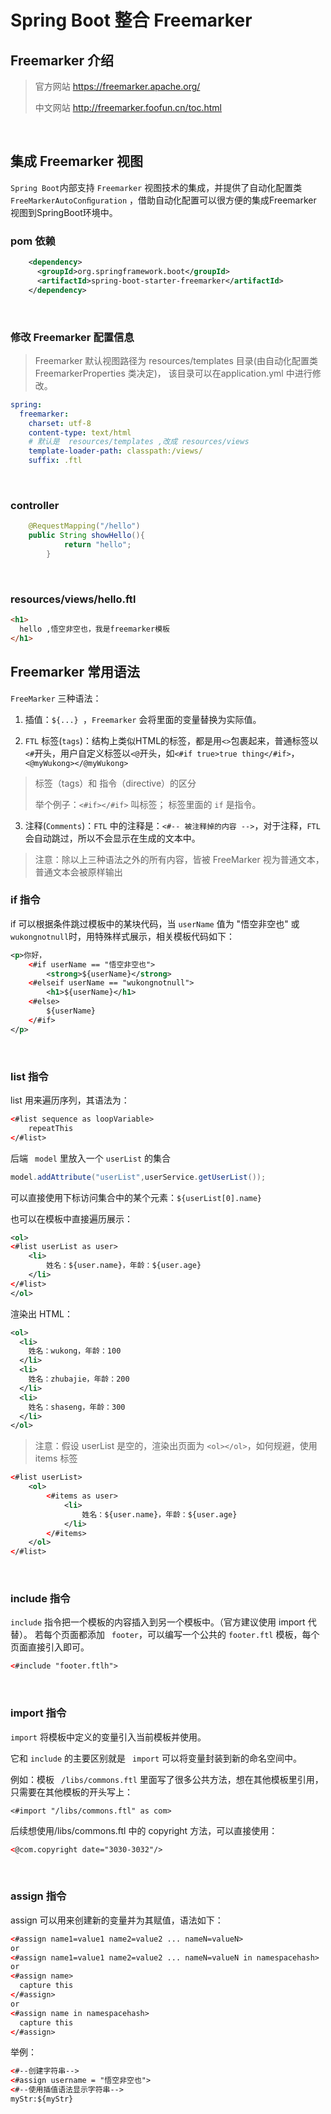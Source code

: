 # Spring Boot 整合 Freemarker

## Freemarker 介绍

> 官方网站  https://freemarker.apache.org/
>
> 中文网站  http://freemarker.foofun.cn/toc.html

<br>

## 集成 Freemarker 视图

`Spring Boot`内部支持 `Freemarker` 视图技术的集成，并提供了自动化配置类 `FreeMarkerAutoConﬁguration` ，借助自动化配置可以很方便的集成Freemarker 视图到SpringBoot环境中。

### **pom 依赖**

```xml
    <dependency>
      <groupId>org.springframework.boot</groupId>
      <artifactId>spring-boot-starter-freemarker</artifactId>
    </dependency>
```

<br>

### **修改 Freemarker 配置信息** 

> Freemarker 默认视图路径为 resources/templates 目录(由自动化配置类FreemarkerProperties 类决定)， 该目录可以在application.yml 中进行修改。

```yaml
spring:
  freemarker:
    charset: utf-8
    content-type: text/html
    # 默认是  resources/templates ,改成 resources/views
    template-loader-path: classpath:/views/
    suffix: .ftl
```

<br>

### **controller**

```java
    @RequestMapping("/hello")
    public String showHello(){
            return "hello";
        }
```

<br>

### **resources/views/hello.ftl**

```html
<h1>
  hello ,悟空非空也，我是freemarker模板
</h1>
```



## Freemarker 常用语法

`FreeMarker` 三种语法：

1. 插值：`${...} `，`Freemarker` 会将里面的变量替换为实际值。

   

2. `FTL` 标签(`tags`)：结构上类似HTML的标签，都是用`<>`包裹起来，普通标签以`<#`开头，用户自定义标签以`<@`开头，如`<#if true>true thing</#if>`，`<@myWukong></@myWukong>`

> 标签（tags）和 指令（directive）的区分
>
> 举个例子：`<#if></#if>` 叫标签； 标签里面的 `if` 是指令。



3. 注释(`Comments`)：`FTL` 中的注释是：`<#-- 被注释掉的内容 -->`，对于注释，`FTL`会自动跳过，所以不会显示在生成的文本中。

> 注意：除以上三种语法之外的所有内容，皆被 FreeMarker 视为普通文本，普通文本会被原样输出



### if 指令

if 可以根据条件跳过模板中的某块代码，当 `userName` 值为 "悟空非空也" 或`wukongnotnull`时，用特殊样式展示，相关模板代码如下：

```xml
<p>你好，
    <#if userName == "悟空非空也">
        <strong>${userName}</strong>
    <#elseif userName == "wukongnotnull">
        <h1>${userName}</h1>
    <#else>
        ${userName}
    </#if>
</p>
```

<br>

### list 指令

list 用来遍历序列，其语法为：

```xml
<#list sequence as loopVariable>
    repeatThis
</#list>
```

后端 ` model` 里放入一个 `userList` 的集合

```java
model.addAttribute("userList",userService.getUserList());
```

可以直接使用下标访问集合中的某个元素：`${userList[0].name}`

也可以在模板中直接遍历展示：

```xml
<ol>
<#list userList as user>
    <li>
        姓名：${user.name}，年龄：${user.age}
    </li>
</#list>
</ol>
```

渲染出 HTML：

```xml
<ol>
  <li>
    姓名：wukong，年龄：100
  </li>
  <li>
    姓名：zhubajie，年龄：200
  </li>
  <li>
    姓名：shaseng，年龄：300
  </li>
</ol>
```

> 注意：假设 userList 是空的，渲染出页面为 `<ol></ol>`，如何规避，使用 items 标签

```xml
<#list userList>
    <ol>
        <#items as user>
            <li>
                姓名：${user.name}，年龄：${user.age}
            </li>
        </#items>
    </ol>
</#list>
```



<br>

### include 指令

`include`  指令把一个模板的内容插入到另一个模板中。（官方建议使用 import 代替）。
若每个页面都添加 ` footer`，可以编写一个公共的 `footer.ftl` 模板，每个页面直接引入即可。

```xml
<#include "footer.ftlh">
```



<br>

### import 指令

`import` 将模板中定义的变量引入当前模板并使用。

它和  `include` 的主要区别就是 ` import`  可以将变量封装到新的命名空间中。

例如：模板 ` /libs/commons.ftl` 里面写了很多公共方法，想在其他模板里引用，只需要在其他模板的开头写上：

```clean
<#import "/libs/commons.ftl" as com>
```

后续想使用/libs/commons.ftl 中的 copyright 方法，可以直接使用：

```xml
<@com.copyright date="3030-3032"/>
```

<br>

### assign 指令

assign 可以用来创建新的变量并为其赋值，语法如下：

```xml
<#assign name1=value1 name2=value2 ... nameN=valueN>
or
<#assign name1=value1 name2=value2 ... nameN=valueN in namespacehash>
or
<#assign name>
  capture this
</#assign>
or
<#assign name in namespacehash>
  capture this
</#assign>
```

举例：

```xml
<#--创建字符串-->
<#assign username = "悟空非空也">
<#--使用插值语法显示字符串-->
myStr:${myStr}
```



<br><br><br>